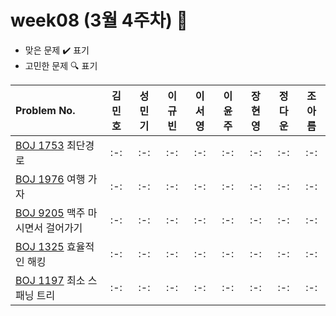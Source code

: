 # week08 (3월 4주차) :pencil:

- 맞은 문제 :heavy_check_mark: 표기
- 고민한 문제 :mag: 표기



|Problem No.|김민호|성민기|이규빈|이서영|이윤주|장현영|정다운|조아름|
|:---------------------------|:-----:|:-----:|:-----:|:-----:|:-----:|:-----:|:-----:|:-----:|
|[BOJ 1753](https://www.acmicpc.net/problem/1753) 최단경로|:-:|:-:|:-:|:-:|:-:|:-:|:-:|:-:|
|[BOJ 1976](https://www.acmicpc.net/problem/1976) 여행 가자|:-:|:-:|:-:|:-:|:-:|:-:|:-:|:-:|
|[BOJ 9205](https://www.acmicpc.net/problem/9205) 맥주 마시면서 걸어가기|:-:|:-:|:-:|:-:|:-:|:-:|:-:|:-:|
|[BOJ 1325](https://www.acmicpc.net/problem/1325) 효율적인 해킹|:-:|:-:|:-:|:-:|:-:|:-:|:-:|:-:|
|[BOJ 1197](https://www.acmicpc.net/problem/1197) 최소 스패닝 트리|:-:|:-:|:-:|:-:|:-:|:-:|:-:|:-:|


